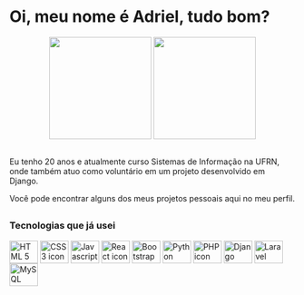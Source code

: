 # Oi, meu nome é Adriel, tudo bom?

<div align="center">
  <img align="center" height="180em" src="https://github-readme-stats.vercel.app/api?username=br-adriel&show_icons=true&locale=pt-br&theme=react&hide_border=true&hide_rank=true&disable_animations=true&include_all_commits=true&count_private=true" />
  <img align="center" height="180em" src="https://github-readme-stats.vercel.app/api/top-langs/?username=br-adriel&layout=compact&langs_count=6&locale=pt-br&theme=react&hide_border=true" />
</div>
<br>

Eu tenho 20 anos e atualmente curso Sistemas de Informação na UFRN, onde também atuo como voluntário em um projeto desenvolvido em Django.

Você pode encontrar alguns dos meus projetos pessoais aqui no meu perfil.

##

<div style="display: inline_block">
  
  ### Tecnologias que já usei
  <img align="center" title="HTML 5 - Bom domínio" alt="HTML 5 icon" height="40" width="50" src="https://cdn.jsdelivr.net/gh/devicons/devicon/icons/html5/html5-original.svg"/>
  <img align="center" title="CSS 3 - Bom domínio" alt="CSS 3 icon" height="40" width="50" src="https://cdn.jsdelivr.net/gh/devicons/devicon/icons/css3/css3-original.svg"/>
  <img align="center" title="Javascript -Bom domínio" alt="Javascript icon" height="40" width="50" src="https://cdn.jsdelivr.net/gh/devicons/devicon/icons/javascript/javascript-original.svg"/>
  <img align="center" title="React - Domínio básico" alt="React icon" height="40" width="50" src="https://cdn.jsdelivr.net/gh/devicons/devicon/icons/react/react-original.svg"/>
  <img align="center" title="Bootstrap 4 e 5 - Domínio básico" alt="Bootstrap icon" height="40" width="50" src="https://cdn.jsdelivr.net/gh/devicons/devicon/icons/bootstrap/bootstrap-plain.svg" />
  <img align="center" title="Python - Bom domínio" alt="Python icon" height="40" width="50" src="https://cdn.jsdelivr.net/gh/devicons/devicon/icons/python/python-original.svg"/>
  <img align="center" title="PHP - Domínio básico" alt="PHP icon" height="40" width="50" src="https://cdn.jsdelivr.net/gh/devicons/devicon/icons/php/php-plain.svg"/>
  <img align="center" title="Django - Domínio básico" alt="Django icon" height="40" width="50" src="https://cdn.jsdelivr.net/gh/devicons/devicon/icons/django/django-original.svg"/>
  <img align="center" title="Laravel - Domínio básico" alt="Laravel icon" height="40" width="50" src="https://cdn.jsdelivr.net/gh/devicons/devicon/icons/laravel/laravel-plain.svg"/>
  <img align="center" title="MySQL - Domínio básico" alt="MySQL icon" height="40" width="50" src="https://cdn.jsdelivr.net/gh/devicons/devicon/icons/mysql/mysql-original-wordmark.svg" />
